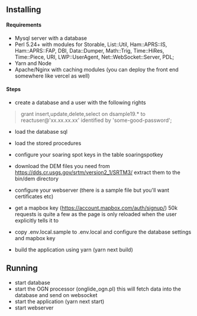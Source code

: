 ## Installing

#### Requirements

- Mysql server with a database
- Perl 5.24+ with modules for Storable, List::Util, Ham::APRS::IS, Ham::APRS::FAP, DBI, Data::Dumper, Math::Trig, Time::HiRes, Time::Piece, URI, LWP::UserAgent, Net::WebSocket::Server, PDL;
- Yarn and Node
- Apache/Nginx with caching modules (you can deploy the front end somewhere like vercel as well)

#### Steps

- create a database and a user with the following rights
> grant insert,update,delete,select on dsample19.* to reactuser@'xx.xx.xx.xx' identified by 'some-good-password';

- load the database sql
- load the stored procedures
- configure your soaring spot keys in the table soaringspotkey

- download the DEM files you need from https://dds.cr.usgs.gov/srtm/version2_1/SRTM3/ extract them to the bin/dem directory

- configure your webserver (there is a sample file but you'll want certificates etc)

- get a mapbox key (https://account.mapbox.com/auth/signup/) 50k requests is quite a few as the page is only reloaded when the user explicitly tells it to

- copy .env.local.sample to .env.local and configure the database settings and mapbox key
- build the application using yarn (yarn next build)

## Running

- start database
- start the OGN processor (onglide_ogn.pl) this will fetch data into the database and send on websocket
- start the application (yarn next start)
- start webserver

